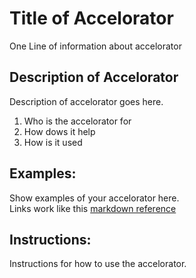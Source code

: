 # Title of Accelorator
One Line of information about accelorator

## Description of Accelorator
Description of accelorator goes here. 
  1. Who is the accelorator for
  2. How dows it help 
  3. How is it used

## Examples: 
Show examples of your accelorator here.  
  Links work like this [markdown reference](https://commonmark.org/help/)
    
## Instructions:
Instructions for how to use the accelorator. 
